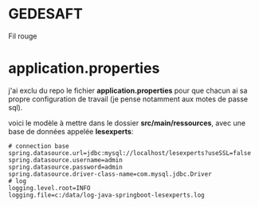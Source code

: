 # GEDESAFT

Fil rouge

# application.properties

j'ai exclu du repo le fichier **application.properties** pour que chacun ai sa propre configuration de travail (je pense notamment aux motes de passe sql).

voici le modèle à mettre dans le dossier **src/main/ressources**, avec une base de données appelée **lesexperts**:

    # connection base
    spring.datasource.url=jdbc:mysql://localhost/lesexperts?useSSL=false
    spring.datasource.username=admin
    spring.datasource.password=admin
    spring.datasource.driver-class-name=com.mysql.jdbc.Driver
    # log
    logging.level.root=INFO
    logging.file=c:/data/log-java-springboot-lesexperts.log  
